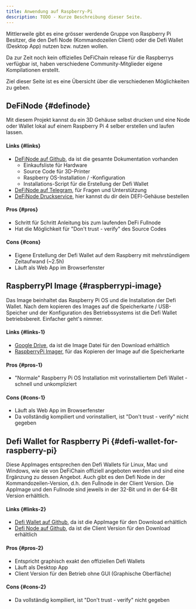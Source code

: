 ```yaml
---
title: Anwendung auf Raspberry-Pi
description: TODO - Kurze Beschreibung dieser Seite.
---
```


Mittlerweile gibt es eine grösser werdende Gruppe von Raspberry Pi
Besitzer, die den Defi Node (Kommandozeilen Client) oder die Defi Wallet
(Desktop App) nutzen bzw. nutzen wollen.

Da zur Zeit noch kein offizielles DeFiChain release für die Raspberrys
verfügbar ist, haben verschiedene Community-Mitglieder eigene
Kompilationen erstellt.

Ziel dieser Seite ist es eine Übersicht über die verschiedenen
Möglichkeiten zu geben.

## DeFiNode {#definode}

Mit diesem Projekt kannst du ein 3D Gehäuse selbst drucken und eine Node
oder Wallet lokal auf einem Raspberry Pi 4 selber erstellen und laufen
lassen.

#### Links {#links}

- [DeFiNode auf Github](https://github.com/definode), da ist die gesamte
  Dokumentation vorhanden
  - Einkaufsliste für Hardware
  - Source Code für 3D-Printer
  - Raspberry OS-Installation / -Konfiguration
  - Installations-Script für die Erstellung der Defi Wallet
- [DeFiNode auf Telegram](Https://t.me/DeFi_Node), für Fragen und
  Unterstützung
- [DeFiNode Druckservice](https://www.gabrielkunzer.com/definode/), hier
  kannst du dir dein DEFI-Gehäuse bestellen

#### Pros {#pros}

- Schritt für Schritt Anleitung bis zum laufenden DeFi Fullnode
- Hat die Möglichkeit für "Don't trust - verify" des Source Codes

#### Cons {#cons}

- Eigene Erstellung der Defi Wallet auf dem Raspberry mit mehrstündigem
  Zeitaufwand (\~2.5h)
- Läuft als Web App im Browserfenster

## RaspberryPI Image {#raspberrypi-image}

Das Image beinhaltet das Raspberry Pi OS und die Installation der Defi
Wallet. Nach dem kopieren des Images auf die Speicherkarte /
USB-Speicher und der Konfiguration des Betriebssystems ist die Defi
Wallet betriebsbereit. Einfacher geht's nimmer.

#### Links {#links-1}

- [Google
  Drive](https://drive.google.com/drive/folders/1yGWeP8gqt5JNypeeJTZ-0aqh-k04m7Jj?usp=sharing),
  da ist die Image Datei für den Download erhältlich
- [RaspberryPi Imager](https://www.raspberrypi.org/software/), für das
  Kopieren der Image auf die Speicherkarte

#### Pros {#pros-1}

- "Normale" Raspberry Pi OS Installation mit vorinstalliertem Defi
  Wallet - schnell und unkompliziert

#### Cons {#cons-1}

- Läuft als Web App im Browserfenster
- Da vollständig kompiliert und vorinstalliert, ist "Don't trust -
  verify" nicht gegeben

## Defi Wallet for Raspberry Pi {#defi-wallet-for-raspberry-pi}

Diese AppImages entsprechen den Defi Wallets für Linux, Mac und Windows,
wie sie von DeFiChain offiziell angeboten werden und sind eine Ergänzung
zu dessen Angebot. Auch gibt es den Defi Node in der
Kommandozeilen-Version, d.h. den Fullnode in der Client Version. Die
AppImage und den Fullnode sind jeweils in der 32-Bit und in der 64-Bit
Version erhältlich.

#### Links {#links-2}

- [Defi Wallet auf
  Github](https://github.com/Martin8617/Defi-Wallet-for-Raspberry-Pi),
  da ist die AppImage für den Download erhältlich
- [Defi Node auf
  Github](https://github.com/Martin8617/Defi-Node-for-Raspberry-Pi), da
  ist die Client Version für den Download erhältlich

#### Pros {#pros-2}

- Entspricht graphisch exakt den offiziellen Defi Wallets
- Läuft als Desktop App
- Client Version für den Betrieb ohne GUI (Graphische Oberfläche)

#### Cons {#cons-2}

- Da vollständig kompiliert, ist "Don't trust - verify" nicht gegeben
